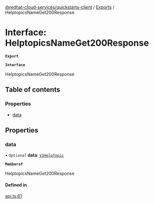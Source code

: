 [@redhat-cloud-services/quickstarts-client](../README.md) / [Exports](../modules.md) / HelptopicsNameGet200Response

# Interface: HelptopicsNameGet200Response

**`Export`**

**`Interface`**

HelptopicsNameGet200Response

## Table of contents

### Properties

- [data](HelptopicsNameGet200Response.md#data)

## Properties

### data

• `Optional` **data**: [`V1HelpTopic`](V1HelpTopic.md)

**`Memberof`**

HelptopicsNameGet200Response

#### Defined in

[api.ts:61](https://github.com/RedHatInsights/javascript-clients/blob/master/packages/quickstarts/api.ts#L61)
